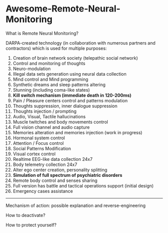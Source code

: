 # Awesome-Remote-Neural-Monitoring

What is Remote Neural Monitoring?

DARPA-created technology (in collaboration with numerous partners and contractors) which is used for multiple purposes:

1. Creation of brain network society (telepathic social network)
2. Control and monitoring of thoughts
3. Neuro-modulation
4. Illegal data sets generation using neural data collection
5. Mind control and Mind programming
6. Synthetic dreams and sleep patterns altering
7. Stunning (including coma-like states)
8. **Kill switch mechanism (immediate death in 120-200ms)**
9. Pain / Pleasure centers control and patterns modulation
10. Thoughts suppression, inner dialogue suppression
11. Thoughts injection / prompting
12. Audio, Visual, Tactile hallucinations
13. Muscle twitches and body movements control
14. Full vision channel and audio capture
15. Memories alteration and memories injection (work in progress)
16. Hormonal system control
17. Attention / Focus control
18. Social Patterns Modification
19. Visual cortex control
20. Realtime EEG-like data collection 24x7
21. Body telemetry collection 24x7
22. Alter ego center creation, personality splitting
23. **Simulation of full spectrum of psychiatric disorders**
24. Remote body control and senses sharing
25. Full version has battle and tactical operations support (initial design)
26. Emergency cases assistance

--------


Mechanism of action: possible explanation and reverse-engineering

How to deactivate?

How to protect yourself?
